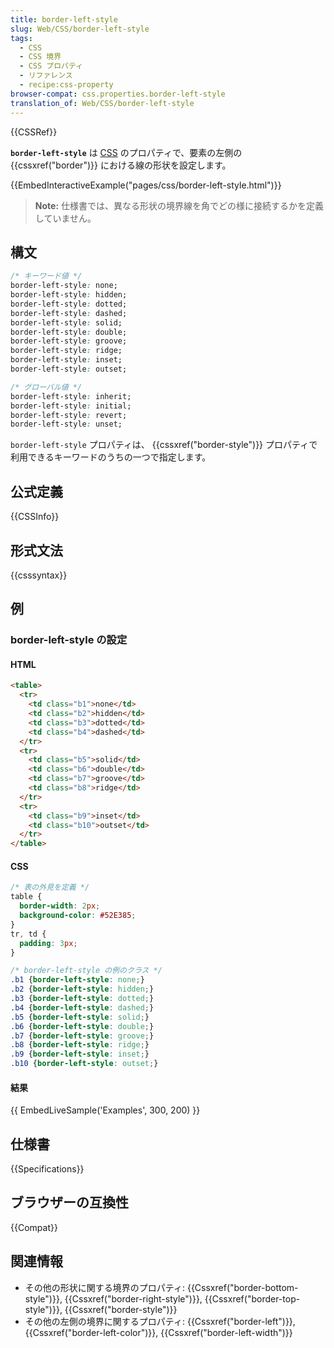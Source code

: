 ```yaml
---
title: border-left-style
slug: Web/CSS/border-left-style
tags:
  - CSS
  - CSS 境界
  - CSS プロパティ
  - リファレンス
  - recipe:css-property
browser-compat: css.properties.border-left-style
translation_of: Web/CSS/border-left-style
---
```

{{CSSRef}}

**`border-left-style`** は [CSS](/ja/docs/Web/CSS) のプロパティで、要素の左側の {{cssxref("border")}} における線の形状を設定します。

{{EmbedInteractiveExample("pages/css/border-left-style.html")}}

> **Note:** 仕様書では、異なる形状の境界線を角でどの様に接続するかを定義していません。

## 構文

```css
/* キーワード値 */
border-left-style: none;
border-left-style: hidden;
border-left-style: dotted;
border-left-style: dashed;
border-left-style: solid;
border-left-style: double;
border-left-style: groove;
border-left-style: ridge;
border-left-style: inset;
border-left-style: outset;

/* グローバル値 */
border-left-style: inherit;
border-left-style: initial;
border-left-style: revert;
border-left-style: unset;
```

`border-left-style` プロパティは、 {{cssxref("border-style")}} プロパティで利用できるキーワードのうちの一つで指定します。

## 公式定義

{{CSSInfo}}

## 形式文法

{{csssyntax}}

<h2 id="Examples">例</h2>

### border-left-style の設定

#### HTML

```html
<table>
  <tr>
    <td class="b1">none</td>
    <td class="b2">hidden</td>
    <td class="b3">dotted</td>
    <td class="b4">dashed</td>
  </tr>
  <tr>
    <td class="b5">solid</td>
    <td class="b6">double</td>
    <td class="b7">groove</td>
    <td class="b8">ridge</td>
  </tr>
  <tr>
    <td class="b9">inset</td>
    <td class="b10">outset</td>
  </tr>
</table>
```

#### CSS

```css
/* 表の外見を定義 */
table {
  border-width: 2px;
  background-color: #52E385;
}
tr, td {
  padding: 3px;
}

/* border-left-style の例のクラス */
.b1 {border-left-style: none;}
.b2 {border-left-style: hidden;}
.b3 {border-left-style: dotted;}
.b4 {border-left-style: dashed;}
.b5 {border-left-style: solid;}
.b6 {border-left-style: double;}
.b7 {border-left-style: groove;}
.b8 {border-left-style: ridge;}
.b9 {border-left-style: inset;}
.b10 {border-left-style: outset;}
```

#### 結果

{{ EmbedLiveSample('Examples', 300, 200) }}

## 仕様書

{{Specifications}}

## ブラウザーの互換性

{{Compat}}

## 関連情報

- その他の形状に関する境界のプロパティ: {{Cssxref("border-bottom-style")}}, {{Cssxref("border-right-style")}}, {{Cssxref("border-top-style")}}, {{Cssxref("border-style")}}
- その他の左側の境界に関するプロパティ: {{Cssxref("border-left")}}, {{Cssxref("border-left-color")}}, {{Cssxref("border-left-width")}}
